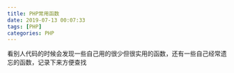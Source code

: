 ```yaml
---
title: PHP常用函数
date: 2019-07-13 00:07:33
tags: [PHP]
categories: PHP
---
```


看别人代码的时候会发现一些自己用的很少但很实用的函数，还有一些自己经常遗忘的函数，记录下来方便查找

<!--more-->